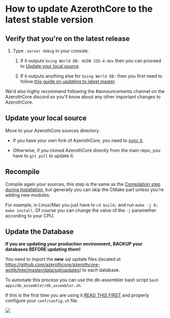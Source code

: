 # How to update AzerothCore to the latest stable version

## Verify that you're on the latest release

1. Type `.server debug` in your console.
  
    1. If it outputs `Using World DB: ACDB 335.4-dev` then you can proceed to [Update your local source](#update-your-local-source).
  
    1. If it outputs anything else for `Using World DB:` then you first need to follow [this guide on updating to latest master](upgrade-from-pre-3.0.0-to-latest-master.md).

We'd also highly recommend following the #announcements channel on the AzerothCore discord so you'll know about any other important changes to AzerothCore.

## Update your local source

Move to your AzerothCore sources directory.

- If you have your own fork of AzerothCore, you need to [sync it](Syncing-your-fork).

- Otherwise, if you cloned AzerothCore directly from the main repo, you have to `git pull` to update it.

## Recompile

Compile again your sources, this step is the same as the [Compilation step during Installation](Installation#3-compiling), but generally you can skip the CMake part unless you're adding new modules.

For example, in Linux/Mac you just have to `cd build;` and run `make -j 8; make install`. Of course you can change the value of the `-j` paramether according to your CPU.

## Update the Database

**If you are updating your production environment, BACKUP your databases BEFORE updating them!**

You need to import the **new** sql update files (located at https://github.com/azerothcore/azerothcore-wotlk/tree/master/data/sql/updates) to each database.

To automate this process you can use the db-assembler bash script `bash apps/db_assembler/db_assembler.sh`.

If this is the first time you are using it [READ THIS FIRST](database-installation.md) and properly configure your `conf/config.sh` file.

![](https://user-images.githubusercontent.com/75517/50738699-6912ee80-11d7-11e9-95ea-667baa0bda70.png)
